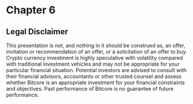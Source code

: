 # Chapter 6

## Legal Disclaimer

This presentation is not, and nothing in it should be construed as, an offer, invitation or recommendation of an offer, or a solicitation of an offer to buy. Crypto currency investment is highly speculative with volatility compared with traditional investment vehicles and may not be appropriate for your particular financial situation. Potential investors are advised to consult with their financial advisors, accountants or other trusted counsel and assess whether Bitcore is an appropriate investment for your financial constraints and objectives. Past performance of Bitcore is no guarantee of future performance.
